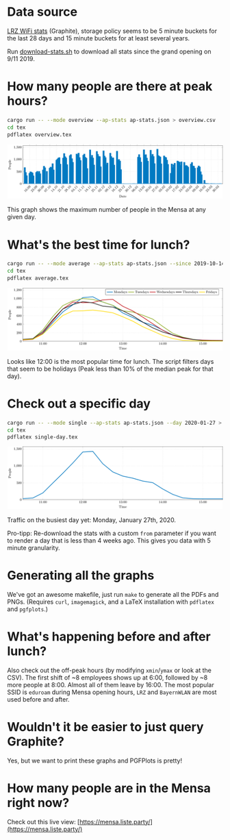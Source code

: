 # Data source

[LRZ WiFi stats](http://wlan.lrz.de/apstat/) (Graphite), storage policy seems to be 5 minute buckets for the last 28 days and 15 minute buckets for at least several years.

Run [download-stats.sh](download-stats.sh) to download all stats since the grand opening on 9/11 2019.

# How many people are there at peak hours?

```bash
cargo run -- --mode overview --ap-stats ap-stats.json > overview.csv
cd tex
pdflatex overview.tex
```

![Date vs. maximum number of people on that day](img/overview.png)

This graph shows the maximum number of people in the Mensa at any given day.

# What's the best time for lunch?

```bash
cargo run -- --mode average --ap-stats ap-stats.json --since 2019-10-14 --until 2019-11-30 > average.csv
cd tex
pdflatex average.tex
```

![Time and weekday vs. number of people](img/average.png)

Looks like 12:00 is the most popular time for lunch. The script filters days that seem to be holidays (Peak less than 10% of the median peak for that day).

# Check out a specific day

```bash
cargo run -- --mode single --ap-stats ap-stats.json --day 2020-01-27 > day.csv
cd tex
pdflatex single-day.tex
```

![Stats for 2019-11-18](img/single-day.png)

Traffic on the busiest day yet: Monday, January 27th, 2020.

Pro-tipp: Re-download the stats with a custom `from` parameter if you want to render a day that is less than 4 weeks ago. This gives you data with 5 minute granularity.

# Generating all the graphs

We've got an awesome makefile, just run `make` to generate all the PDFs and PNGs. (Requires `curl`, `imagemagick`, and a LaTeX installation with `pdflatex` and `pgfplots`.)

# What's happening before and after lunch?

Also check out the off-peak hours (by modifying `xmin`/`ymax` or look at the CSV).
The first shift of ~8 employees shows up at 6:00, followed by ~8 more people at 8:00. Almost all of them leave by 16:00.
The most popular SSID is `eduroam` during Mensa opening hours, `LRZ` and `BayernWLAN` are most used before and after.


# Wouldn't it be easier to just query Graphite?

Yes, but we want to print these graphs and PGFPlots is pretty!

# How many people are in the Mensa right now?

Check out this live view: [https://mensa.liste.party/](https://mensa.liste.party/)

